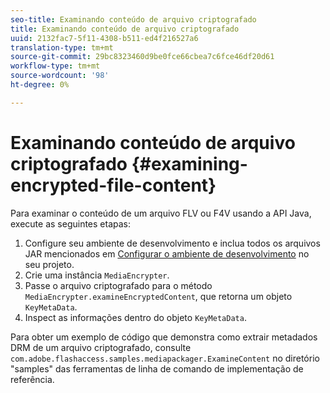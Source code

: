 ```yaml
---
seo-title: Examinando conteúdo de arquivo criptografado
title: Examinando conteúdo de arquivo criptografado
uuid: 2132fac7-5f11-4308-b511-ed4f216527a6
translation-type: tm+mt
source-git-commit: 29bc8323460d9be0fce66cbea7c6fce46df20d61
workflow-type: tm+mt
source-wordcount: '98'
ht-degree: 0%

---
```



# Examinando conteúdo de arquivo criptografado {#examining-encrypted-file-content}

Para examinar o conteúdo de um arquivo FLV ou F4V usando a API Java, execute as seguintes etapas:

1. Configure seu ambiente de desenvolvimento e inclua todos os arquivos JAR mencionados em [Configurar o ambiente de desenvolvimento](../../aaxs-protecting-content/content-setting-up-the-sdk/content-setting-up-the-dev-env.md) no seu projeto.
1. Crie uma instância `MediaEncrypter`.
1. Passe o arquivo criptografado para o método `MediaEncrypter.examineEncryptedContent`, que retorna um objeto `KeyMetaData`.
1. Inspect as informações dentro do objeto `KeyMetaData`.

Para obter um exemplo de código que demonstra como extrair metadados DRM de um arquivo criptografado, consulte `com.adobe.flashaccess.samples.mediapackager.ExamineContent` no diretório &quot;samples&quot; das ferramentas de linha de comando de implementação de referência.

